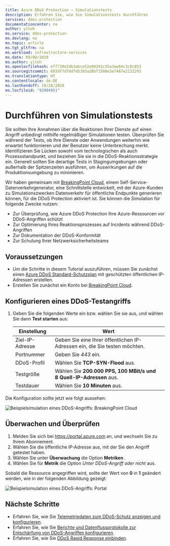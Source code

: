 ```yaml
---
title: Azure DDoS Protection – Simulationstests
description: Erfahren Sie, wie Sie Simulationstests durchführen
services: ddos-protection
documentationcenter: na
author: yitoh
ms.service: ddos-protection
ms.devlang: na
ms.topic: article
ms.tgt_pltfrm: na
ms.workload: infrastructure-services
ms.date: 09/08/2020
ms.author: yitoh
ms.openlocfilehash: eff738e24b3abce52e80291c55a3ae64c3c8c853
ms.sourcegitcommit: 693df7d78dfd5393a28bf1508e3e7487e2132293
ms.translationtype: HT
ms.contentlocale: de-DE
ms.lasthandoff: 10/28/2020
ms.locfileid: "92904951"
---
```

# <a name="test-through-simulations"></a>Durchführen von Simulationstests

Sie sollten Ihre Annahmen über die Reaktionen Ihrer Dienste auf einen Angriff unbedingt mithilfe regelmäßiger Simulationen testen. Überprüfen Sie während der Tests, ob Ihre Dienste oder Anwendungen weiterhin wie erwartet funktionieren und der Benutzer keine Unterbrechung merkt. Identifizieren Sie Lücken sowohl vom technologischen als auch Prozessstandpunkt, und beziehen Sie sie in die DDoS-Reaktionsstrategie ein. Generell sollten Sie derartige Tests in Stagingumgebungen oder außerhalb der Spitzenzeiten ausführen, um Auswirkungen auf die Produktionsumgebung zu minimieren.

Wir haben gemeinsam mit [BreakingPoint Cloud](https://www.ixiacom.com/products/breakingpoint-cloud), einem Self-Service-Datenverkehrgenerator, eine Schnittstelle entwickelt, mit der Azure-Kunden zu Simulationszwecken Datenverkehr für öffentliche Endpunkte generieren können, für die DDoS Protection aktiviert ist. Sie können die Simulation für folgende Zwecke nutzen:

- Zur Überprüfung, wie Azure DDoS Protection Ihre Azure-Ressourcen vor DDoS-Angriffen schützt
- Zur Optimierung Ihres Reaktionsprozesses auf Incidents während DDoS-Angriffen
- Zur Dokumentation der DDoS-Konformität
- Zur Schulung Ihrer Netzwerksicherheitsteams

## <a name="prerequisites"></a>Voraussetzungen

- Um die Schritte in diesem Tutorial auszuführen, müssen Sie zunächst einen [Azure DDoS Standard-Schutzplan](manage-ddos-protection.md) mit geschützten öffentlichen IP-Adressen erstellen.
- Erstellen Sie zunächst ein Konto bei [BreakingPoint Cloud](http://breakingpoint.cloud/). 

## <a name="configure-a-ddos-test-attack"></a>Konfigurieren eines DDoS-Testangriffs

1. Geben Sie die folgenden Werte ein bzw. wählen Sie sie aus, und wählen Sie dann **Test starten** aus:

    |Einstellung        |Wert                                              |
    |---------      |---------                                          |
    |Ziel-IP-Adresse           | Geben Sie eine Ihrer öffentlichen IP-Adressen ein, die Sie testen möchten.                     |
    |Portnummer   | Geben Sie _443_ ein.                       |
    |DDoS-Profil | Wählen Sie **TCP-SYN-Flood** aus.|
    |Testgröße       | Wählen Sie **200.000 PPS, 100 MBit/s und 8 Quell-IP-Adressen** aus.                                  |
    |Testdauer | Wählen Sie **10 Minuten** aus.|

Die Konfiguration sollte jetzt wie folgt aussehen:

![Beispielsimulation eines DDoS-Angriffs: BreakingPoint Cloud](./media/ddos-attack-simulation/ddos-attack-simulation-example-1.png)

## <a name="monitor-and-validate"></a>Überwachen und Überprüfen

1. Melden Sie sich bei https://portal.azure.com an, und wechseln Sie zu Ihrem Abonnement.
1. Wählen Sie die öffentliche IP-Adresse aus, mit der Sie den Angriff getestet haben.
1. Wählen Sie unter **Überwachung** die Option **Metriken** .
1. Wählen Sie für **Metrik** die Option _Unter DDoS-Angriff oder nicht_ aus.

Sobald die Ressource angegriffen wird, sollte der Wert von **0** in **1** geändert werden, wie in der folgenden Abbildung gezeigt:

![Beispielsimulation eines DDoS-Angriffs: Portal](./media/ddos-attack-simulation/ddos-attack-simulation-example-2.png)

## <a name="next-steps"></a>Nächste Schritte

- Erfahren Sie, wie Sie [Telemetriedaten zum DDoS-Schutz anzeigen und konfigurieren](telemetry-monitoring-alerting.md).
- Erfahren Sie, wie Sie [Berichte und Datenflussprotokolle zur Entschärfung von DDoS-Angriffen konfigurieren](reports-and-flow-logs.md).
- Erfahren Sie, wie Sie [DDoS Rapid Response einbinden](ddos-rapid-response.md).
